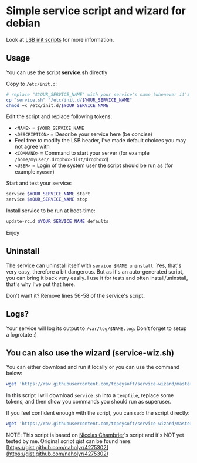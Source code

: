# Simple service script and wizard for debian



Look at [LSB init scripts](http://wiki.debian.org/LSBInitScripts) for more information.

## Usage 
You can use the script **service.sh** directly

Copy to `/etc/init.d`:

```sh
# replace "$YOUR_SERVICE_NAME" with your service's name (whenever it's not enough obvious)
cp "service.sh" "/etc/init.d/$YOUR_SERVICE_NAME"
chmod +x /etc/init.d/$YOUR_SERVICE_NAME
```

Edit the script and replace following tokens:

* `<NAME>` = `$YOUR_SERVICE_NAME`
* `<DESCRIPTION>` = Describe your service here (be concise)
* Feel free to modify the LSB header, I've made default choices you may not agree with
* `<COMMAND>` = Command to start your server (for example `/home/myuser/.dropbox-dist/dropboxd`)
* `<USER>` = Login of the system user the script should be run as (for example `myuser`)

Start and test your service:

```sh
service $YOUR_SERVICE_NAME start
service $YOUR_SERVICE_NAME stop
```

Install service to be run at boot-time:

```sh
update-rc.d $YOUR_SERVICE_NAME defaults
```

Enjoy

## Uninstall

The service can uninstall itself with `service $NAME uninstall`. Yes, that's very easy, therefore a bit dangerous. But as it's an auto-generated script, you can bring it back very easily. I use it for tests and often install/uninstall, that's why I've put that here.

Don't want it? Remove lines 56-58 of the service's script.

## Logs?

Your service will log its output to `/var/log/$NAME.log`. Don't forget to setup a logrotate :)

## You can also use the wizard (service-wiz.sh)

You can either download and run it locally or you can use the command below:

```sh
wget 'https://raw.githubusercontent.com/topeysoft/service-wizard/master/service-wiz.sh' && bash service-wiz.sh
```

In this script I will download `service.sh` into a `tempfile`, replace some tokens, and then show you commands you should run as superuser.

If you feel confident enough with the script, you can `sudo` the script directly:

```sh
wget 'https://raw.githubusercontent.com/topeysoft/service-wizard/master/service-wiz.sh' && sudo bash service-wiz.sh
```


NOTE: This script is based on [Nicolas Chambrier](https://gist.github.com/naholyr)'s script and it's NOT yet tested by me.
      Original script gist can be found here: [https://gist.github.com/naholyr/4275302](https://gist.github.com/naholyr/4275302)

<!--
Note: the cool hipsterish `curl $URL | bash` won't work here, I don't really want to check why.

### Demo

Creating the service:

![service-create](http://dl.dropbox.com/u/6414656/gist-4275302/service-create.png)

Looking at service files (logs, pid):

![service-files](http://dl.dropbox.com/u/6414656/gist-4275302/service-files.png)

Uninstalling service:

![service-uninstall](http://dl.dropbox.com/u/6414656/gist-4275302/service-uninstall.png)-->
